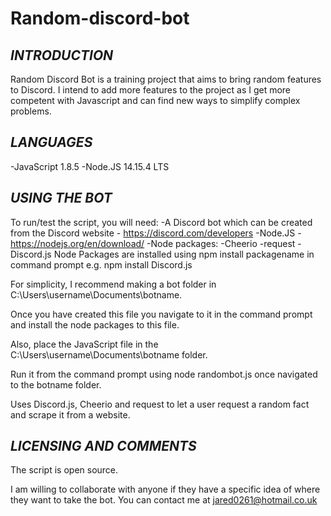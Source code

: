 # Random-discord-bot

## ***INTRODUCTION***
Random Discord Bot is a training project that aims to bring random features to Discord.
I intend to add more features to the project as I get more competent with Javascript
and can find new ways to simplify complex problems.

## ***LANGUAGES***
-JavaScript 1.8.5
-Node.JS 14.15.4 LTS


## ***USING THE BOT***

To run/test the script, you will need:
-A Discord bot which can be created from the Discord website - https://discord.com/developers
-Node.JS - https://nodejs.org/en/download/
-Node packages:
  -Cheerio
  -request
  -Discord.js
Node Packages are installed using npm install packagename in command prompt e.g. npm install Discord.js

For simplicity, I recommend making a bot folder in C:\Users\username\Documents\botname.

Once you have created this file you navigate to it in the command prompt and install the node packages to this file. 

Also, place the JavaScript file in the C:\Users\username\Documents\botname folder.

Run it from the command prompt using node randombot.js once navigated to the botname folder.
  

Uses Discord.js, Cheerio and request to let a user request a random fact and scrape it from a website.

## ***LICENSING AND COMMENTS***

The script is open source. 

I am willing to collaborate with anyone if they have a specific idea of where they want to take the bot.
You can contact me at jared0261@hotmail.co.uk
